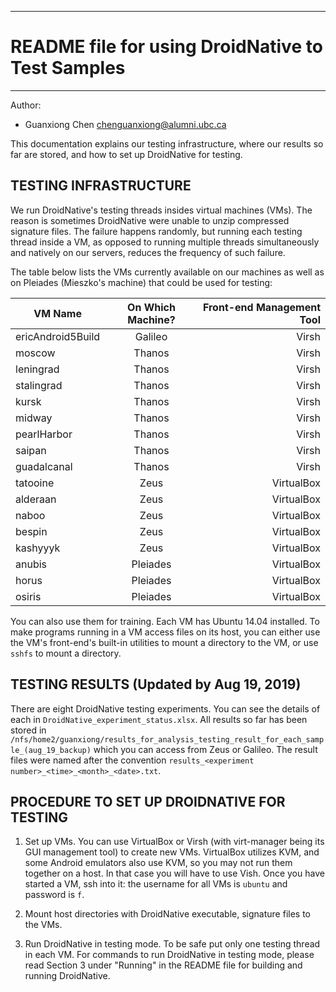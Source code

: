 ------------------------------------------------
# README file for using DroidNative to Test Samples
------------------------------------------------

Author:
- Guanxiong Chen chenguanxiong@alumni.ubc.ca

This documentation explains our testing infrastructure, where our results so far are stored, and how to set up DroidNative for testing.

## TESTING INFRASTRUCTURE
We run DroidNative's testing threads insides virtual machines (VMs). The reason is sometimes DroidNative were unable to unzip compressed signature files. The failure happens randomly, but running each testing thread inside a VM, as opposed to running multiple threads simultaneously and natively on our servers, reduces the frequency of such failure.

The table below lists the VMs currently available on our machines as well as on Pleiades (Mieszko's machine) that could be used for testing:

| VM Name        | On Which Machine?           | Front-end Management Tool  |
| ------------- |:-------------:| -----:|
| ericAndroid5Build      | Galileo | Virsh |
| moscow      | Thanos      |   Virsh |
| leningrad | Thanos      |    Virsh |
| stalingrad | Thanos      |    Virsh |
| kursk | Thanos      |    Virsh |
| midway | Thanos      |    Virsh |
| pearlHarbor | Thanos      |    Virsh |
| saipan | Thanos      |    Virsh |
| guadalcanal | Thanos      |    Virsh |
| tatooine | Zeus      |    VirtualBox |
| alderaan | Zeus      |    VirtualBox |
| naboo | Zeus      |    VirtualBox |
| bespin | Zeus      |    VirtualBox |
| kashyyyk | Zeus      |    VirtualBox |
| anubis | Pleiades      |    VirtualBox |
| horus | Pleiades      |    VirtualBox |
| osiris | Pleiades      |    VirtualBox |

You can also use them for training. Each VM has Ubuntu 14.04 installed. To make programs running in a VM access files on its host, you can either use the VM's front-end's built-in utilities to mount a directory to the VM, or use ``` sshfs ``` to mount a directory.

## TESTING RESULTS (Updated by Aug 19, 2019)

There are eight DroidNative testing experiments. You can see the details of each in ``` DroidNative_experiment_status.xlsx ```. All results so far has been stored in ``` /nfs/home2/guanxiong/results_for_analysis_testing_result_for_each_sample_(aug_19_backup) ``` which you can access from Zeus or Galileo. The result files were named after the convention ``` results_<experiment number>_<time>_<month>_<date>.txt ```. 

## PROCEDURE TO SET UP DROIDNATIVE FOR TESTING

1. Set up VMs. You can use VirtualBox or Virsh (with virt-manager being its GUI management tool) to create new VMs. VirtualBox utilizes KVM, and some Android emulators also use KVM, so you may not run them together on a host. In that case you will have to use Vish. Once you have started a VM, ssh into it: the username for all VMs is ``` ubuntu ``` and password is ``` f ```.

2. Mount host directories with DroidNative executable, signature files to the VMs.

3. Run DroidNative in testing mode. To be safe put only one testing thread in each VM. For commands to run DroidNative in testing mode, please read Section 3 under "Running" in the README file for building and running DroidNative.